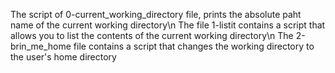 The script of 0-current_working_directory file, prints the absolute paht name of the current working directory\n
The file 1-listit contains a script that allows you to list the contents of the current working directory\n
The 2-brin_me_home file contains a script that changes the working directory to the user's home directory 
